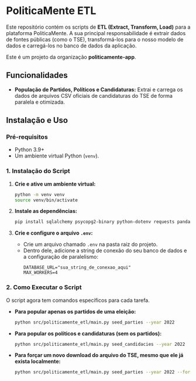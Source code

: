 <!-- Este arquivo foi gerado/atualizado pelo DomTech Forger em 2025-06-23 16:57:32 -->

# PoliticaMente ETL

Este repositório contém os scripts de **ETL (Extract, Transform, Load)** para a plataforma PoliticaMente. A sua principal responsabilidade é extrair dados de fontes públicas (como o TSE), transformá-los para o nosso modelo de dados e carregá-los no banco de dados da aplicação.

Este é um projeto da organização **politicamente-app**.

## Funcionalidades

* **População de Partidos, Políticos e Candidaturas:** Extrai e carrega os dados de arquivos CSV oficiais de candidaturas do TSE de forma paralela e otimizada.

## Instalação e Uso

### Pré-requisitos

* Python 3.9+
* Um ambiente virtual Python (`venv`).

### 1. Instalação do Script

1.  **Crie e ative um ambiente virtual:**
    ```sh
    python -m venv venv
    source venv/bin/activate
    ```

2.  **Instale as dependências:**
    ```sh
    pip install sqlalchemy psycopg2-binary python-dotenv requests pandas tqdm
    ```
3.  **Crie e configure o arquivo `.env`:**
    * Crie um arquivo chamado `.env` na pasta raiz do projeto.
    * Dentro dele, adicione a string de conexão do seu banco de dados e a configuração de paralelismo:
        ```
        DATABASE_URL="sua_string_de_conexao_aqui"
        MAX_WORKERS=4
        ```

### 2. Como Executar o Script

O script agora tem comandos específicos para cada tarefa.

* **Para popular apenas os partidos de uma eleição:**
    ```sh
    python src/politicamente_etl/main.py seed_parties --year 2022
    ```

* **Para popular os políticos e candidaturas (sem os partidos):**
    ```sh
    python src/politicamente_etl/main.py seed_candidacies --year 2022
    ```
* **Para forçar um novo download do arquivo do TSE, mesmo que ele já exista localmente:**
    ```sh
    python src/politicamente_etl/main.py seed_parties --year 2022 --force-download
    ```